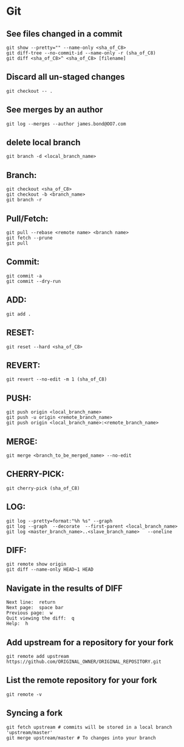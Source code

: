 # Git

## See files changed in a commit
```
git show --pretty="" --name-only <sha_of_C8>
git diff-tree --no-commit-id --name-only -r (sha_of_C8)
git diff <sha_of_C8>^ <sha_of_C8> [filename]
```


## Discard all un-staged changes
```
git checkout -- .
```

## See merges by an author
```
git log --merges --author james.bond@OO7.com
```

## delete local branch
```
git branch -d <local_branch_name>
```

## Branch:
```
git checkout <sha_of_C8>
git checkout -b <branch_name>
git branch -r
```

## Pull/Fetch:
```
git pull --rebase <remote name> <branch name>
git fetch --prune
git pull
```

## Commit:
```
git commit -a
git commit --dry-run
```

## ADD:
```
git add .
```

## RESET:
```
git reset --hard <sha_of_C8>
```

## REVERT:
```
git revert --no-edit -m 1 (sha_of_C8)
```


## PUSH:
```
git push origin <local_branch_name>
git push -u origin <remote_branch_name>
git push origin <local_branch_name>:<remote_branch_name>
```

## MERGE:
```
git merge <branch_to_be_merged_name> --no-edit
```

## CHERRY-PICK:
```
git cherry-pick (sha_of_C8)
```

## LOG:
```
git log --pretty=format:"%h %s" --graph
git log --graph  --decorate  --first-parent <local_branch_name>
git log <master_branch_name>..<slave_branch_name>   --oneline
```

## DIFF:
```
git remote show origin
git diff --name-only HEAD~1 HEAD
```

## Navigate in the results of DIFF
```
Next line:  return
Next page:  space bar
Previous page:  w
Quit viewing the diff:  q
Help:  h
```

## Add upstream for a repository for your fork
```
git remote add upstream https://github.com/ORIGINAL_OWNER/ORIGINAL_REPOSITORY.git
```

## List the remote repository for your fork
```
git remote -v
```

## Syncing a fork
```
git fetch upstream # commits will be stored in a local branch 'upstream/master'
git merge upstream/master # To changes into your branch
```